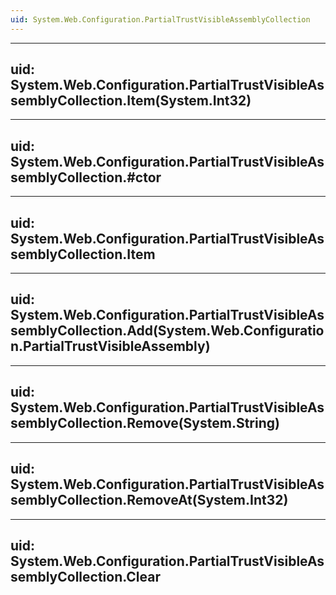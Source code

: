 ```yaml
---
uid: System.Web.Configuration.PartialTrustVisibleAssemblyCollection
---
```


---
uid: System.Web.Configuration.PartialTrustVisibleAssemblyCollection.Item(System.Int32)
---

---
uid: System.Web.Configuration.PartialTrustVisibleAssemblyCollection.#ctor
---

---
uid: System.Web.Configuration.PartialTrustVisibleAssemblyCollection.Item
---

---
uid: System.Web.Configuration.PartialTrustVisibleAssemblyCollection.Add(System.Web.Configuration.PartialTrustVisibleAssembly)
---

---
uid: System.Web.Configuration.PartialTrustVisibleAssemblyCollection.Remove(System.String)
---

---
uid: System.Web.Configuration.PartialTrustVisibleAssemblyCollection.RemoveAt(System.Int32)
---

---
uid: System.Web.Configuration.PartialTrustVisibleAssemblyCollection.Clear
---
